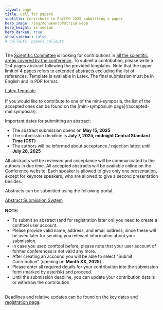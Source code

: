 ```yaml
---
layout: page
title: Call for papers
subtitle: Contribute to ParCFD 2025 submitting a paper
hero_image: /img/monumentoPatriaB.webp
hero_height: is-medium
hero_darken: true
show_sidebar: false
# callouts: papers_callouts
---
```


<!-- {% include notification.html message="Site under construction, information will be updated very soon." %} -->

The [Scientific Committee](/committees) is looking for contributions in [all the scientific areas covered by the conference](/). To submit a contribution, please write a 2-4 pages abstract following the provided templates. Note that the upper limit of 4 pages refers to extended abstracts excluding the list of references. Template is available in Latex. The final submission must be in English and in PDF format.
<br/>
<div class="has-text-centered">
    <!-- <a class="button is-primary" href="/fileToDownload/TemplateLaTexParCFD2025.zip" onclick="event.preventDefault()" disabled> -->
    <a class="button is-primary" href="./fileToDownload/TemplateLaTexParCFD2025.zip" download>
        Latex Template
    </a>
</div>
<br/>
If you would like to contribute to one of the mini-symposia, the list of the accepted ones can be found on the [mini-symposium page](/accepted-minisymposia/).

Important dates for submitting an abstract:

- The abstract submission opens on **May 15, 2025**
- The submission deadline is **July 7, 2025, midnight Central Standard Time (CST)**
- The authors will be informed about acceptance / rejection latest until **July 28, 2025**

All abstracts will be reviewed and acceptance will be communicated to the authors in due time. All accepted abstracts will be available online on the Conference website. Each speaker is allowed to give only one presentation, except for keynote speakers, who are allowed to give a second presentation besides.

Abstracts can be submitted using the following portal.
<br/>
<div class="has-text-centered">
    <!-- <a href="https://www.conftool.net/parcfd2025/" class="button is-primary" onclick="event.preventDefault()" disabled> -->
    <a href="https://www.conftool.net/parcfd2025/" class="button is-primary">
        Abstract Submission System
    </a>
</div>
<br/>
<article class="message is-primary">
    <div class="message-body">
        <span class="icon text-info">
            <i class="fas fa-info-circle"></i>
        </span>
        <b>NOTE:</b>
        <div class="content">
            <ul>
                <li>To submit an abstract (and for registration later on) you need to create a conftool user account.</li>
                <li>Please provide valid name, address, and email address, since these will be used later for sending you relevant information about your submission.</li>
                <li>In case you used conftool before, please note that your user account of former conferences is not valid any more.</li>
                <li>After creating an accound you will be able to select "Submit Contribution" (opening on <b>Month XX, 2025</b>).</li>
                <li>Please enter all required details for your contribution into the submission form (marked by asterisk) and proceed.</li>
                <li>Until the submission deadline, you can update your contribution details or withdraw the contribution.</li>
            </ul>
        </div>
    </div>
</article>
<br/>
Deadlines and relative updates can be found on the <a href="/key-dates-registration">key dates and registration page</a>.
